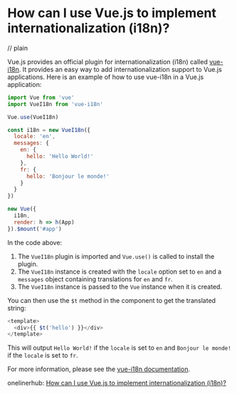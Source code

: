# How can I use Vue.js to implement internationalization (i18n)?
// plain

Vue.js provides an official plugin for internationalization (i18n) called [vue-i18n](https://kazupon.github.io/vue-i18n/). It provides an easy way to add internationalization support to Vue.js applications. Here is an example of how to use vue-i18n in a Vue.js application:

```javascript
import Vue from 'vue'
import VueI18n from 'vue-i18n'

Vue.use(VueI18n)

const i18n = new VueI18n({
  locale: 'en',
  messages: {
    en: {
      hello: 'Hello World!'
    },
    fr: {
      hello: 'Bonjour le monde!'
    }
  }
})

new Vue({
  i18n,
  render: h => h(App)
}).$mount('#app')
```

In the code above:

1. The `VueI18n` plugin is imported and `Vue.use()` is called to install the plugin.
2. The `VueI18n` instance is created with the `locale` option set to `en` and a `messages` object containing translations for `en` and `fr`.
3. The `VueI18n` instance is passed to the `Vue` instance when it is created.

You can then use the `$t` method in the component to get the translated string:

```javascript
<template>
  <div>{{ $t('hello') }}</div>
</template>
```

This will output `Hello World!` if the `locale` is set to `en` and `Bonjour le monde!` if the `locale` is set to `fr`.

For more information, please see the [vue-i18n documentation](https://kazupon.github.io/vue-i18n/).

onelinerhub: [How can I use Vue.js to implement internationalization (i18n)?](https://onelinerhub.com/vue.js/how-can-i-use-vue-js-to-implement-internationalization--i--n-)